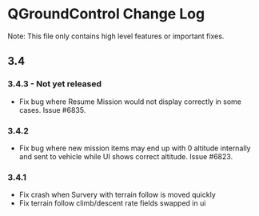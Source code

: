# QGroundControl Change Log

Note: This file only contains high level features or important fixes.

## 3.4

### 3.4.3 - Not yet released
* Fix bug where Resume Mission would not display correctly in some cases. Issue #6835.

### 3.4.2
* Fix bug where new mission items may end up with 0 altitude internally and sent to vehicle while UI shows correct altitude. Issue #6823.

### 3.4.1
* Fix crash when Survery with terrain follow is moved quickly
* Fix terrain follow climb/descent rate fields swapped in ui

